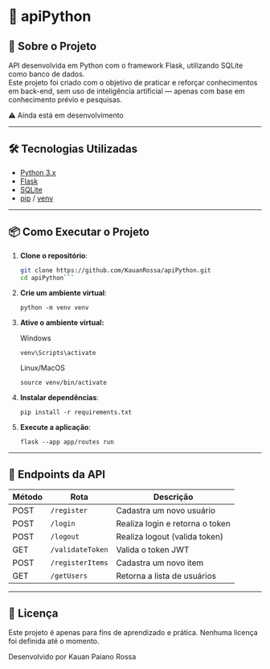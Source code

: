 # 📘 apiPython

## 🚀 Sobre o Projeto

API desenvolvida em Python com o framework Flask, utilizando SQLite como banco de dados.  
Este projeto foi criado com o objetivo de praticar e reforçar conhecimentos em back-end, sem uso de inteligência artificial — apenas com base em conhecimento prévio e pesquisas.

⚠️ Ainda está em desenvolvimento

---

## 🛠 Tecnologias Utilizadas

- [Python 3.x](https://www.python.org/)
- [Flask](https://flask.palletsprojects.com/)
- [SQLite](https://www.sqlite.org/index.html)
- [pip](https://pip.pypa.io/en/stable/) / [venv](https://docs.python.org/3/library/venv.html)

---

## 📦 Como Executar o Projeto

1. **Clone o repositório**:
   ```bash
   git clone https://github.com/KauanRossa/apiPython.git
   cd apiPython```

2. **Crie um  ambiente  virtual**:
    ```
    python -m venv venv

3. **Ative o ambiente virtual:**

    Windows

    ```
    venv\Scripts\activate
    ```

    Linux/MacOS

    ```
    source venv/bin/activate
    ```

4. **Instalar dependências**:
    ```
    pip install -r requirements.txt
    ```

5. **Execute a aplicação**:
    ```
    flask --app app/routes run
    ```

---

## 📌 Endpoints da API

| Método | Rota             | Descrição                       |
| ------ | ---------------- | ------------------------------- |
| POST   | `/register`      | Cadastra um novo usuário        |
| POST   | `/login`         | Realiza login e retorna o token |
| POST   | `/logout`        | Realiza logout (valida token)   |
| GET    | `/validateToken` | Valida o token JWT              |
| POST   | `/registerItems` | Cadastra um novo item           |
| GET    | `/getUsers`      | Retorna a lista de usuários     |

---

## 📄 Licença
Este projeto é apenas para fins de aprendizado e prática.
Nenhuma licença foi definida até o momento.

Desenvolvido por Kauan Paiano Rossa